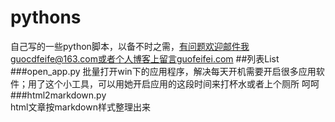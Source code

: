 # pythons
自己写的一些python脚本，以备不时之需，有问题欢迎邮件我guocdfeife@163.com或者个人博客上留言guofeifei.com
##列表List
###open_app.py
批量打开win下的应用程序，解决每天开机需要开启很多应用软件；用了这个小工具，可以用她开启应用的这段时间来打杯水或者上个厕所 呵呵
###html2markdown.py  
html文章按markdown样式整理出来
